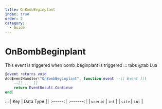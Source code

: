 ```yaml
---
title: OnBombBeginplant
index: true
order: 2
category:
  - Guide
---
```


# OnBombBeginplant
This event is triggered when bomb_beginplant is triggered
::: tabs
@tab Lua
```lua
@event returns void
AddEventHandler("OnBombBeginplant", function(event --[[ Event ]])
    --[[ ... ]]
    return EventResult.Continue
end)
```

:::
|    Key   | Data Type |
| :------: | :-------: |
| `userid` |   `int`   |
|  `site`  |   `int`   |